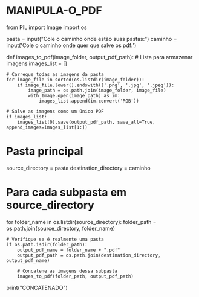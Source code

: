 # MANIPULA-O_PDF
from PIL import Image
import os

pasta = input("Cole o caminho onde estão suas pastas:")
caminho = input('Cole o caminho onde quer que salve os pdf:')

def images_to_pdf(image_folder, output_pdf_path):
    # Lista para armazenar imagens
    images_list = []
    
    # Carregue todas as imagens da pasta
    for image_file in sorted(os.listdir(image_folder)):
        if image_file.lower().endswith(('.png', '.jpg', '.jpeg')):
            image_path = os.path.join(image_folder, image_file)
            with Image.open(image_path) as im:
                images_list.append(im.convert('RGB'))
    
    # Salve as imagens como um único PDF
    if images_list:
        images_list[0].save(output_pdf_path, save_all=True, append_images=images_list[1:])

# Pasta principal
source_directory = pasta
destination_directory = caminho

# Para cada subpasta em source_directory
for folder_name in os.listdir(source_directory):
    folder_path = os.path.join(source_directory, folder_name)
    
    # Verifique se é realmente uma pasta
    if os.path.isdir(folder_path):
        output_pdf_name = folder_name + ".pdf"
        output_pdf_path = os.path.join(destination_directory, output_pdf_name)
        
        # Concatene as imagens dessa subpasta
        images_to_pdf(folder_path, output_pdf_path)

print("CONCATENADO")

